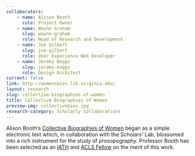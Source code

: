 ```yaml
---
collaborators:
	- name: Alison Booth
	  role: Project Owner
	- name: Wayne Graham
	  slug: wayne-graham
	  role: Head of Research and Development
	- name: Joe Gilbert
	  slug: joe-gilbert
	  role: User Experience Web Developer
	- name: Jeremy Boggs
	  slug: jeremy-boggs
	  role: Design Architect
current: false
link: http://womensbios.lib.virginia.edu/
layout: research
slug: collective-biographies-of-women
title: Collective Biographies of Women
preview-img: collectivebios.jpg
research-category: Scholarly Collaborations
---
```


Alison Booth’s [Collective Biographies of Women](http://womensbios.lib.virginia.edu/about) began as a simple electronic text which, in collaboration with the Scholars’ Lab, blossomed into a rich instrument for the study of prosopography. Professor Booth has been selected as an [IATH](http://iath.virginia.edu/) and [ACLS Fellow](http://www.acls.org/research/digital.aspx?id=798) on the merit of this work.
